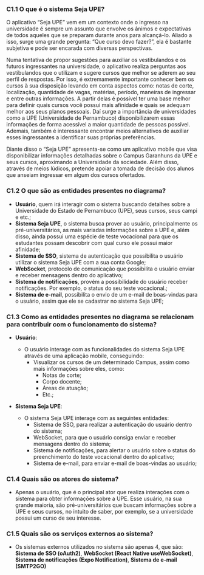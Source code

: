 ### C1.1 O que é o sistema Seja UPE?

O aplicativo “Seja UPE” vem em um contexto onde o ingresso na universidade é sempre um
assunto que envolve os ânimos e expectativas de todos aqueles que se preparam durante anos
para alcançá-lo. Aliado a isso, surge uma grande pergunta: “Que curso devo fazer?”, ela é
bastante subjetiva e pode ser encarada com diversas perspectivas.

Numa tentativa de propor sugestões para auxiliar os vestibulandos e os futuros ingressantes na universidade, o aplicativo realiza perguntas aos vestibulandos que o utilizam e sugere cursos que melhor se aderem ao seu perfil de respostas. Por isso, é extremamente importante conhecer bem os cursos à sua disposição levando em conta aspectos como: notas de corte, localização, quantidade de vagas, matérias, período, maneiras de ingressar e entre outras informações. A partir delas é possível ter uma base melhor para definir quais cursos você possui mais afinidade e quais se adequam melhor aos seus planos pessoais. Daí surge a importância de universidades como a UPE (Universidade de Pernambuco) disponibilizarem essas informações de forma acessível a maior quantidade de pessoas possível. Ademais, também é interessante encontrar meios alternativos de auxiliar esses ingressantes a identificar suas próprias preferências.

Diante disso o “Seja UPE” apresenta-se como um aplicativo mobile que visa disponibilizar informações detalhadas sobre o Campus Garanhuns da UPE e seus cursos, aproximando a Universidade da sociedade. Além disso, através de meios lúdicos, pretende apoiar a tomada de decisão dos alunos que anseiam ingressar em algum dos cursos ofertados.

### C1.2 O que são as entidades presentes no diagrama?

- **Usuário**, quem irá interagir com o sistema buscando detalhes sobre a Universidade do Estado de Pernambuco (UPE), seus cursos, seus campi e etc.;
- **Sistema Seja UPE**, o sistema busca prover ao usuário, principalmente os pré-universitários, as mais variadas informações sobre a UPE e, além disso, ainda possui uma espécie de teste vocacional para que os estudantes possam descobrir com qual curso ele possui maior afinidade;
- **Sistema de SSO**, sistema de autenticação que possibilita o usuário utilizar o sistema Seja UPE com a sua conta Google;
- **WebSocket**, protocolo de comunicação que possibilita o usuário enviar e receber mensagens dentro do aplicativo;
- **Sistema de notificações**, provém a possibilidade do usuário receber notificações. Por exemplo, o status do seu teste vocacional.;
- **Sistema de e-mail**, possibilita o envio de um e-mail de boas-vindas para o usuário, assim que ele se cadastrar no sistema Seja UPE;

### C1.3 Como as entidades presentes no diagrama se relacionam para contribuir com o funcionamento do sistema?

- **Usuário**:

  - O usuário interage com as funcionalidades do sistema Seja UPE através de uma aplicação mobile, conseguindo:
    - Visualizar os cursos de um determinado Campus, assim como mais informações sobre eles, como:
      - Notas de corte;
      - Corpo docente;
      - Áreas de atuação;
      - Etc.;

- **Sistema Seja UPE**:

  - O sistema Seja UPE interage com as seguintes entidades:
    - Sistema de SSO, para realizar a autenticação do usuário dentro do sistema;
    - WebSocket, para que o usuário consiga enviar e receber mensagens dentro do sistema;
    - Sistema de notificações, para alertar o usuário sobre o status do preenchimento do teste vocacional dentro do aplicativo;
    - Sistema de e-mail, para enviar e-mail de boas-vindas ao usuário;

### C1.4 Quais são os atores do sistema?

- Apenas o usuário, que é o principal ator que realiza interações com o sistema para obter informações sobre a UPE. Esse usuário, na sua grande maioria, são pré-universitários que buscam informações sobre a UPE e seus cursos, no intuito de saber, por exemplo, se a universidade possui um curso de seu interesse.

### C1.5 Quais são os serviços externos ao sistema?

- Os sistemas externos utilizados no sistema são apenas 4, que são: **Sistema de SSO (oAuth2)**, **WebSocket (React Native useWebSocket)**, **Sistema de notificações (Expo Notification)**, **Sistema de e-mail (SMTP2GO)**
